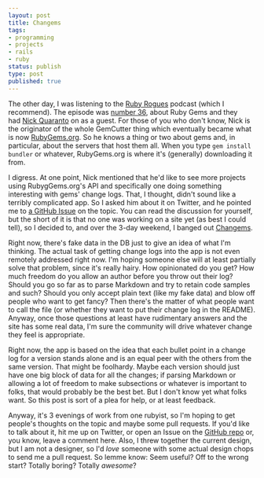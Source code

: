 ```yaml
---
layout: post
title: Changems
tags:
- programming
- projects
- rails
- ruby
status: publish
type: post
published: true
---
```

The other day, I was listening to the <a title="Ruby Rogues" href="http://rubyrogues.com/" target="_blank">Ruby Rogues</a> podcast (which I recommend). The episode was <a title="The RubyGems Episode" href="http://rubyrogues.com/036-rr-rubygems/" target="_blank">number 36</a>, about Ruby Gems and they had <a title="Nick's Blog" href="http://quaran.to/" target="_blank">Nick Quaranto</a> on as a guest. For those of you who don't know, Nick is the originator of the whole GemCutter thing which eventually became what is now <a title="RubyGems.org" href="http://rubygems.org" target="_blank">RubyGems.org</a>. So he knows a thing or two about gems and, in particular, about the servers that host them all. When you type <code>gem install bundler</code> or whatever, RubyGems.org is where it's (generally) downloading it from.

I digress. At one point, Nick mentioned that he'd like to see more projects using RubygGems.org's API and specifically one doing something interesting with gems' change logs. That, I thought, didn't sound like a terribly complicated app. So I asked him about it on Twitter, and he pointed me to <a title="Version release notes" href="https://github.com/rubygems/rubygems.org/issues/365" target="_blank">a GitHub Issue</a> on the topic. You can read the discussion for yourself, but the short of it is that no one was working on a site yet (as best I could tell), so I decided to, and over the 3-day weekend, I banged out <a title="Changems" href="http://changems.herokuapp.com" target="_blank">Changems</a>.

Right now, there's fake data in the DB just to give an idea of what I'm thinking. The actual task of getting change logs into the app is not even remotely addressed right now. I'm hoping someone else will at least partially solve that problem, since it's really hairy. How opinionated do you get? How much freedom do you allow an author before you throw out their log? Should you go so far as to parse Markdown and try to retain code samples and such? Should you only accept plain text (like my fake data) and blow off people who want to get fancy? Then there's the matter of what people want to call the file (or whether they want to put their change log in the README). Anyway, once those questions at least have rudimentary answers and the site has some real data, I'm sure the community will drive whatever change they feel is appropriate.

Right now, the app is based on the idea that each bullet point in a change log for a version stands alone and is an equal peer with the others from the same version. That might be foolhardy. Maybe each version should just have one big block of data for all the changes; if parsing Markdown or allowing a lot of freedom to make subsections or whatever is important to folks, that would probably be the best bet. But I don't know yet what folks want. So this post is sort of a plea for help, or at least feedback.

Anyway, it's 3 evenings of work from one rubyist, so I'm hoping to get people's thoughts on the topic and maybe some pull requests. If you'd like to talk about it, hit me up on Twitter, or open an Issue on the <a title="GitHub - benhamill/changems" href="http://github.com/benhamill/changems" target="_blank">GitHub repo</a> or, you know, leave a comment here. Also, I threw together the current design, but I am not a designer, so I'd <em>love</em> someone with some actual design chops to send me a pull request. So lemme know: Seem useful? Off to the wrong start? Totally boring? Totally <em>awesome</em>?
